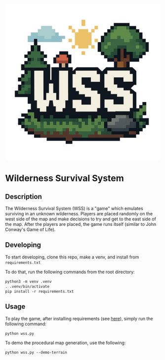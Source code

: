 ![WSS Logo](assets/logo.png)

# Wilderness Survival System

## Description

The Wilderness Survival System (WSS) is a "game" which emulates surviving in an
unknown wilderness. Players are placed randomly on the west side of the map and
make decisions to try and get to the east side of the map. After the players are
placed, the game runs itself (similar to John Conway's Game of Life).

## Developing

To start developing, clone this repo, make a venv, and install from
`requirements.txt`

To do that, run the following commands from the root directory:

```
python3 -m venv .venv
. .venv/bin/activate
pip install -r requirements.txt
```

## Usage

To play the game, after installing requirements (see [here](#developing)),
simply run the following command:

```
python wss.py
```

To demo the procedural map generation, use the following:

```
python wss.py --demo-terrain
```
